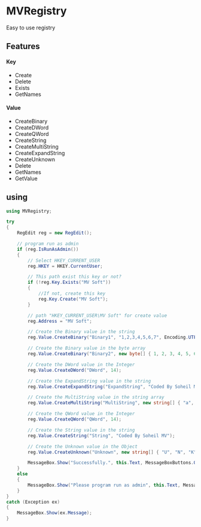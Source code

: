 # MVRegistry
Easy to use registry

## Features
#### Key
- Create
- Delete
- Exists
- GetNames

#### Value
- CreateBinary
- CreateDWord
- CreateQWord
- CreateString
- CreateMultiString
- CreateExpandString
- CreateUnknown
- Delete
- GetNames
- GetValue

## using
````csharp
using MVRegistry;

try
{
	RegEdit reg = new RegEdit();

	// program run as admin
	if (reg.IsRunAsAdmin())
	{
		// Select HKEY_CURRENT_USER
		reg.HKEY = HKEY.CurrentUser;

		// This path exist this key or not?
		if (!reg.Key.Exists("MV Soft")) 
		{
			//If not, create this key
			reg.Key.Create("MV Soft");
		}

		// path "HKEY_CURRENT_USER\MV Soft" for create value
		reg.Address = "MV Soft";

		// Create the Binary value in the string
		reg.Value.CreateBinary("Binary1", "1,2,3,4,5,6,7", Encoding.UTF8);

		// Create the Binary value in the byte array
		reg.Value.CreateBinary("Binary2", new byte[] { 1, 2, 3, 4, 5, 6, 7 });

		// Create the DWord value in the Integer
		reg.Value.CreateDWord("DWord", 14);

		// Create the ExpandString value in the string
		reg.Value.CreateExpandString("ExpandString", "Coded By Soheil MV");

		// Create the MultiString value in the string array
		reg.Value.CreateMultiString("MultiString", new string[] { "a", "b", "c", "d", "e", "f" });

		// Create the QWord value in the Integer
		reg.Value.CreateQWord("QWord", 14);

		// Create the String value in the string
		reg.Value.CreateString("String", "Coded By Soheil MV");

		// Create the Unknown value in the Object
		reg.Value.CreateUnknown("Unknown", new string[] { "U", "N", "K", "N", "O", "W", "N" });

		MessageBox.Show("Successfully.", this.Text, MessageBoxButtons.OK, MessageBoxIcon.Information);
    }
	else
	{
		MessageBox.Show("Please program run as admin", this.Text, MessageBoxButtons.OK, MessageBoxIcon.Error);
	}
}
catch (Exception ex)
{
	MessageBox.Show(ex.Message);
}
````
